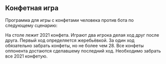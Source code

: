 ## Конфетная игра
Программа для игры с конфетами человека против бота по следующему сценарию:

На столе лежит 2021 конфета. Играют два игрока делая ход друг после друга. Первый ход определяется жеребьёвкой.
За один ход обязательно забрать конфеты, но не более чем 28. Все конфеты оппонента достаются сделавшему последний ход. Необходимо забрать все 2021 конфетую.
